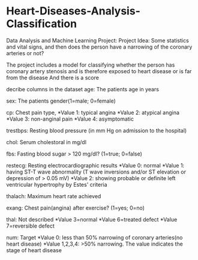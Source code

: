 # Heart-Diseases-Analysis-Classification

Data Analysis and Machine Learning Project:
Project Idea:
Some statistics and vital signs, and then does the person have a narrowing of the coronary arteries or not?

The project includes a model for classifying whether the person has coronary artery stenosis and is therefore exposed to heart disease or is far from the disease
And there is a score

decribe columns in the dataset
age: The patients age in years

sex: The patients gender(1=male; 0=female)

cp: Chest pain type, *Value 1: typical angina *Value 2: atypical angina *Value 3: non-anginal pain *Value 4: asymptomatic

trestbps: Resting blood pressure (in mm Hg on admission to the hospital)

chol: Serum cholestoral in mg/dl

fbs: Fasting blood sugar > 120 mg/dl? (1=true; 0=false)

restecg: Resting electrocardiographic results *Value 0: normal *Value 1: having ST-T wave abnormality (T wave inversions and/or ST elevation or depression of > 0.05 mV) *Value 2: showing probable or definite left ventricular hypertrophy by Estes' criteria

thalach: Maximum heart rate achieved

exang: Chest pain(angina) after exercise? (1=yes; 0=no)

thal: Not described *Value 3=normal *Value 6=treated defect *Value 7=reversible defect

num: Target *Value 0: less than 50% narrowing of coronary arteries(no heart disease) *Value 1,2,3,4: >50% narrowing. The value indicates the stage of heart disease
